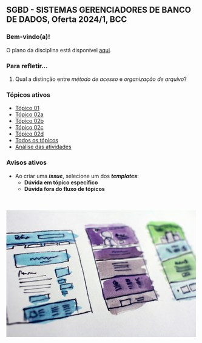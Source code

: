 ## SGBD - SISTEMAS GERENCIADORES DE BANCO DE DADOS, Oferta 2024/1, BCC

### Bem-vindo(a)!

O plano da disciplina está disponível [aqui](./media/sgbd-2024-1-bcc-plano.pdf).<br>

### Para refletir...

1. Qual a distinção entre _método de acesso_ e _organização de arquivo_?

### Tópicos ativos

- [Tópico 01](./topico/topico-01.md)
- [Tópico 02a](./topico/topico-02a.md)
- [Tópico 02b](./topico/topico-02b.md)
- [Tópico 02c](./topico/topico-02c.md)
- [Tópico 02d](./topico/topico-02d.md)
- [Todos os tópicos](topico/topico-index.md)
- [Análise das atividades](./topico/tresultado.md)

### Avisos ativos

- Ao criar uma _**issue**_, selecione um dos _**templates**_:
  - **Dúvida em tópico específico**
  - **Dúvida fora do fluxo de tópicos**

<br>
<br>
<img src="./media/hal-gatewood-tZc3vjPCk-Q-unsplash.jpg" width="500">

